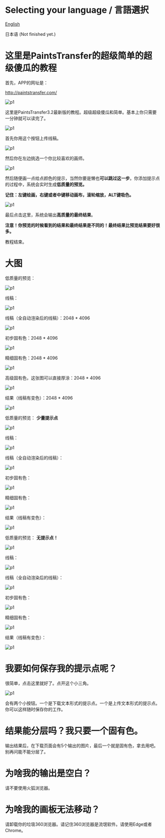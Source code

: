 # Selecting your language / 言語選択

[English](https://github.com/lllyasviel/PaintsTransfer/blob/master/README_en.md)

日本语 (Not finished yet.)

# 这里是PaintsTransfer的超级简单的超级傻瓜的教程

首先，APP的网址是：

http://paintstransfer.com/

![p1](https://raw.githubusercontent.com/style2paints/style2paints.github.io/master/img2/1.png)

这里是PaintsTransfer3.2最新版的教程。超级超级傻瓜和简单。基本上你只需要一分钟就可以读完了。

![p1](https://raw.githubusercontent.com/style2paints/style2paints.github.io/master/img2/2.png)

首先你用这个按钮上传线稿。

![p1](https://raw.githubusercontent.com/style2paints/style2paints.github.io/master/img2/3.png)

然后你在左边挑选一个你比较喜欢的画师。

![p1](https://raw.githubusercontent.com/style2paints/style2paints.github.io/master/img2/4.png)

然后随便画一点给点颜色的提示，当然你要是懒也**可以跳过这一步**。你添加提示点的过程中，系统会实时生成**低质量的预览。**

**记住：左键绘画，右键或者中键移动画布，滚轮缩放，ALT键吸色。**

![p1](https://raw.githubusercontent.com/style2paints/style2paints.github.io/master/img2/5.png)

最后点击这里，系统会输出**高质量的最终结果**。

**注意！你预览的时候看到的结果和最终结果是不同的！最终结果比预览结果要好很多。**

教程结束。

# 大图

低质量的预览：

![p1](https://raw.githubusercontent.com/style2paints/style2paints.github.io/master/img2/8.png)

线稿：

![p1](https://raw.githubusercontent.com/style2paints/style2paints.github.io/master/img2/9.png)

线稿（全自动渲染后的线稿）：2048 \* 4096

![p1](https://raw.githubusercontent.com/style2paints/style2paints.github.io/master/img2/10.png)

初步固有色：2048 \* 4096

![p1](https://raw.githubusercontent.com/style2paints/style2paints.github.io/master/img2/11.png)

精细固有色：2048 \* 4096

![p1](https://raw.githubusercontent.com/style2paints/style2paints.github.io/master/img2/12.png)

高级固有色，这张图可以直接厚涂：2048 \* 4096

![p1](https://raw.githubusercontent.com/style2paints/style2paints.github.io/master/img2/013.jpg)

结果（线稿有变色）：2048 \* 4096

![p1](https://raw.githubusercontent.com/style2paints/style2paints.github.io/master/img2/014.png)

低质量的预览： **少量提示点**

![p1](https://raw.githubusercontent.com/style2paints/style2paints.github.io/master/img2/13b.png)

线稿：

![p1](https://raw.githubusercontent.com/style2paints/style2paints.github.io/master/img2/14.png)

线稿（全自动渲染后的线稿）：

![p1](https://raw.githubusercontent.com/style2paints/style2paints.github.io/master/img2/15.png)

初步固有色：

![p1](https://raw.githubusercontent.com/style2paints/style2paints.github.io/master/img2/16.png)

精细固有色：

![p1](https://raw.githubusercontent.com/style2paints/style2paints.github.io/master/img2/17.png)

结果（线稿有变色）：

![p1](https://raw.githubusercontent.com/style2paints/style2paints.github.io/master/img2/18.png)

低质量的预览： **无提示点！**

![p1](https://raw.githubusercontent.com/style2paints/style2paints.github.io/master/img2/19.png)

线稿：

![p1](https://raw.githubusercontent.com/style2paints/style2paints.github.io/master/img2/20.png)

线稿（全自动渲染后的线稿）：

![p1](https://raw.githubusercontent.com/style2paints/style2paints.github.io/master/img2/21.png)

初步固有色：

![p1](https://raw.githubusercontent.com/style2paints/style2paints.github.io/master/img2/22.png)

精细固有色：

![p1](https://raw.githubusercontent.com/style2paints/style2paints.github.io/master/img2/23.png)

结果（线稿有变色）：

![p1](https://raw.githubusercontent.com/style2paints/style2paints.github.io/master/img2/24.png)

# 我要如何保存我的提示点呢？

很简单，点击这里就好了。点开这个小三角。

![p1](https://raw.githubusercontent.com/style2paints/style2paints.github.io/master/img2/7.png)

会有两个小按钮。一个是下载文本形式的提示点。一个是上传文本形式的提示点。你可以这样随时保存你的工作。

# 结果能分层吗？我只要一个固有色。

输出结果后，在下载页面会有5个输出的图片，最后一个就是固有色，拿去用吧。别再问能不能分层了。

# 为啥我的输出是空白？

请不要使用火狐浏览器。

# 为啥我的画板无法移动？

请卸载你的垃圾360浏览器。请记住360浏览器是流氓软件。请使用Edge或者Chrome。

